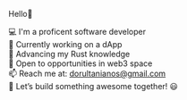 Hello👋 

💻 I'm a proficent software developer<br/>
🔭 Currently working on a dApp<br/>
🦀 Advancing my Rust knowledge<br/>
🐝 Open to opportunities in web3 space<br/>
📫 Reach me at: dorultanianos@gmail.com<br/>
🚀 Let’s build something awesome together! 😃
